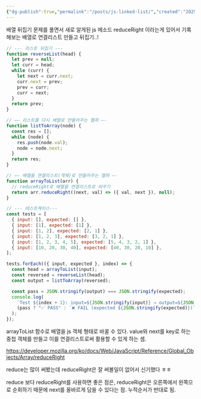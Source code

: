 ```yaml
---
{"dg-publish":true,"permalink":"/posts/js-linked-list/","created":"2025-09-28","updated":"2025-09-28"}
---
```



배열 뒤집기 문제를 풀면서 새로 알게된 js 메소드 reduceRight 이라는게 있어서 기록해보는 배열로 연결리스트 만들고 뒤집기..!


```js
// --- 리스트 뒤집기 ---
function reverseList(head) {
  let prev = null;
  let curr = head;
  while (curr) {
    let next = curr.next;
    curr.next = prev;
    prev = curr;
    curr = next;
  }
  return prev;
}

// —— 리스트를 다시 배열로 만들어주는 헬퍼 —-
function listToArray(node) {
  const res = [];
  while (node) {
    res.push(node.val);
    node = node.next;
  }
  return res;
}

// —— 배열을 연결리스트(객체)로 만들어주는 헬퍼 —-
function arrayToList(arr) {
  // reduceRight로 배열을 연결리스트로 바꾸기
  return arr.reduceRight((next, val) => ({ val, next }), null);
}

// --- 테스트케이스---
const tests = [
  { input: [], expected: [] },
  { input: [1], expected: [1] },
  { input: [1, 2], expected: [2, 1] },
  { input: [1, 2, 3], expected: [3, 2, 1] },
  { input: [1, 2, 3, 4, 5], expected: [5, 4, 3, 2, 1] },
  { input: [10, 20, 30, 40], expected: [40, 30, 20, 10] },
];

tests.forEach(({ input, expected }, index) => {
  const head = arrayToList(input);
  const reversed = reverseList(head);
  const output = listToArray(reversed);

  const pass = JSON.stringify(output) === JSON.stringify(expected);
  console.log(
    `Test ${index + 1}: input=${JSON.stringify(input)} → output=${JSON.stringify(output)} ` +
    (pass ? "✅ PASS" : `❌ FAIL (expected ${JSON.stringify(expected)})`)
  );
});
```

arrayToList 함수로 배열을 js 객체 형태로 바꿀 수 있다. value와 next를 key로 하는 중첩 객체를 만들고 이를 연결리스트로써 활용할 수 있게 하는 셈.

https://developer.mozilla.org/ko/docs/Web/JavaScript/Reference/Global_Objects/Array/reduceRight

reduce는 많이 써봤는데 reduceRight은 잘 써볼일이 없어서 신기했다 ㅎㅎ

reduce 보다 reduceRight를 사용하면 좋은 점은, reduceRight은 오른쪽에서 왼쪽으로 순회하기 때문에 next를 올바르게 담을 수 있다는 점. 누적순서가 반대로 됨.